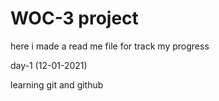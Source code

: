# WOC-3 project

here i made a read me file for track my progress

day-1 (12-01-2021)


learning git and github
